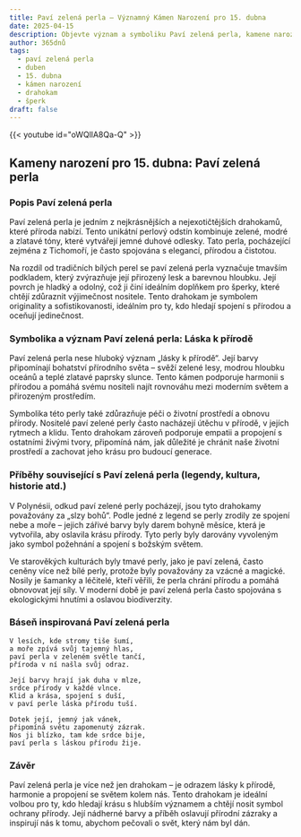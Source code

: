 ```yaml
---
title: Paví zelená perla – Významný Kámen Narození pro 15. dubna
date: 2025-04-15
description: Objevte význam a symboliku Paví zelená perla, kamene narození pro 15. dubna, který symbolizuje Láska k přírodě. Přečtěte si legendy a inspirující příběhy.
author: 365dnů
tags:
  - paví zelená perla
  - duben
  - 15. dubna
  - kámen narození
  - drahokam
  - šperk
draft: false
---
```


{{< youtube id="oWQllA8Qa-Q" >}}

## Kameny narození pro 15. dubna: Paví zelená perla

### Popis Paví zelená perla

Paví zelená perla je jedním z nejkrásnějších a nejexotičtějších drahokamů, které příroda nabízí. Tento unikátní perlový odstín kombinuje zelené, modré a zlatavé tóny, které vytvářejí jemné duhové odlesky. Tato perla, pocházející zejména z Tichomoří, je často spojována s elegancí, přírodou a čistotou.

Na rozdíl od tradičních bílých perel se paví zelená perla vyznačuje tmavším podkladem, který zvýrazňuje její přirozený lesk a barevnou hloubku. Její povrch je hladký a odolný, což ji činí ideálním doplňkem pro šperky, které chtějí zdůraznit výjimečnost nositele. Tento drahokam je symbolem originality a sofistikovanosti, ideálním pro ty, kdo hledají spojení s přírodou a oceňují jedinečnost.

### Symbolika a význam Paví zelená perla: Láska k přírodě

Paví zelená perla nese hluboký význam „lásky k přírodě“. Její barvy připomínají bohatství přírodního světa – svěží zelené lesy, modrou hloubku oceánů a teplé zlatavé paprsky slunce. Tento kámen podporuje harmonii s přírodou a pomáhá svému nositeli najít rovnováhu mezi moderním světem a přirozeným prostředím.

Symbolika této perly také zdůrazňuje péči o životní prostředí a obnovu přírody. Nositelé paví zelené perly často nacházejí útěchu v přírodě, v jejích rytmech a klidu. Tento drahokam zároveň podporuje empatii a propojení s ostatními živými tvory, připomíná nám, jak důležité je chránit naše životní prostředí a zachovat jeho krásu pro budoucí generace.

### Příběhy související s Paví zelená perla (legendy, kultura, historie atd.)

V Polynésii, odkud paví zelené perly pocházejí, jsou tyto drahokamy považovány za „slzy bohů“. Podle jedné z legend se perly zrodily ze spojení nebe a moře – jejich zářivé barvy byly darem bohyně měsíce, která je vytvořila, aby oslavila krásu přírody. Tyto perly byly darovány vyvoleným jako symbol požehnání a spojení s božským světem.

Ve starověkých kulturách byly tmavé perly, jako je paví zelená, často ceněny více než bílé perly, protože byly považovány za vzácné a magické. Nosily je šamanky a léčitelé, kteří věřili, že perla chrání přírodu a pomáhá obnovovat její síly. V moderní době je paví zelená perla často spojována s ekologickými hnutími a oslavou biodiverzity.

### Báseň inspirovaná Paví zelená perla

```
V lesích, kde stromy tiše šumí,  
a moře zpívá svůj tajemný hlas,  
paví perla v zeleném světle tančí,  
příroda v ní našla svůj odraz.

Její barvy hrají jak duha v mlze,  
srdce přírody v každé vlnce.  
Klid a krása, spojení s duší,  
v paví perle láska přírodu tuší.

Dotek její, jemný jak vánek,  
připomíná světu zapomenutý zázrak.  
Nos ji blízko, tam kde srdce bije,  
paví perla s láskou přírodu žije.
```

### Závěr

Paví zelená perla je více než jen drahokam – je odrazem lásky k přírodě, harmonie a propojení se světem kolem nás. Tento drahokam je ideální volbou pro ty, kdo hledají krásu s hlubším významem a chtějí nosit symbol ochrany přírody. Její nádherné barvy a příběh oslavují přírodní zázraky a inspirují nás k tomu, abychom pečovali o svět, který nám byl dán.